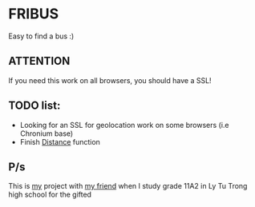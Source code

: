 # FRIBUS

Easy to find a bus :)

## ATTENTION

If you need this work on all browsers, you should have a SSL!

## TODO list:

* Looking for an SSL for geolocation work on some browsers (i.e Chronium base)
* Finish [Distance](https://github.com/oobol2000oo/FRIBUS/blob/master/distance.php) function

## P/s

This is [my](https://www.facebook.com/h3x4n1um) project with [my friend](https://www.facebook.com/jin.st742) when I study grade 11A2 in Ly Tu Trong high school for the gifted